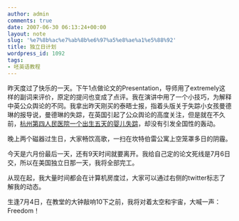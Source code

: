 ```yaml
---
author: admin
comments: true
date: 2007-06-30 06:13:24+00:00
layout: note
slug: '%e7%8b%ac%e7%ab%8b%e6%97%a5%e8%ae%a1%e5%88%92'
title: 独立日计划
wordpress_id: 1092
tags:
- 呸英语教程
---
```


昨天度过了快乐的一天。下午1点做论文的Presentation，导师用了extremely这样的副词来评价，原定的提问也变成了点评。我在演讲中用了一个小技巧，为解释中英公众舆论的不同。我拿出昨天刚买的泰晤士报，指着头版关于失踪小女孩曼德琳的报导说，曼德琳的失踪，在英国引起了公众舆论的高度关注，但是就在不久前，[杭州第四人民医院一个出生五天的婴儿失踪](http://hzdaily.hangzhou.com.cn/dskb/html/2007-06/06/content_7594405.htm)，却没有引发全国性的轰动。

晚上两个磁器过生日，大家畅饮高歌，一扫在坎特伯雷公寓上空笼罩多日的阴霾。

今天是六月份最后一天，还有9天时间就要离开。我给自己定的论文死线是7月6日交，所以在美国独立日那一天，我将全部完工。

从现在起，我大量时间都会在计算机房度过，大家可以通过右侧的twitter标志了解我的动态。

生逢7月4日，在教堂的大钟敲响10下之前，我将对着太空和宇宙，大喊一声：Freedom！
